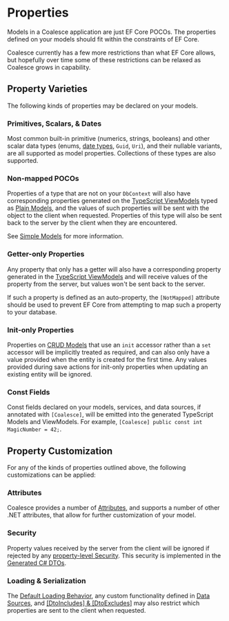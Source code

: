 # Properties

Models in a Coalesce application are just EF Core POCOs. The properties defined on your models should fit within the constraints of EF Core.

Coalesce currently has a few more restrictions than what EF Core allows, but hopefully over time some of these restrictions can be relaxed as Coalesce grows in capability.

## Property Varieties

The following kinds of properties may be declared on your models.

### Primitives, Scalars, & Dates

Most common built-in primitive (numerics, strings, booleans) and other scalar data types (enums, [date types](/topics/working-with-dates.md), `Guid`, `Uri`), and their nullable variants, are all supported as model properties. Collections of these types are also supported.

### Non-mapped POCOs

Properties of a type that are not on your `DbContext` will also have corresponding properties generated on the [TypeScript ViewModels](/stacks/vue/layers/viewmodels.md#generated-members) typed as [Plain Models](/stacks/vue/layers/models.md), and the values of such properties will be sent with the object to the client when requested. Properties of this type will also be sent back to the server by the client when they are encountered.

See [Simple Models](/modeling/model-types/simple-models.md) for more information.

### Getter-only Properties

Any property that only has a getter will also have a corresponding property generated in the [TypeScript ViewModels](/stacks/vue/layers/viewmodels.md#generated-members) and will receive values of the property from the server, but values won't be sent back to the server.

If such a property is defined as an auto-property, the `[NotMapped]` attribute should be used to prevent EF Core from attempting to map such a property to your database.

### Init-only Properties

Properties on [CRUD Models](/modeling/model-types/crud.md) that use an `init` accessor rather than a `set` accessor will be implicitly treated as required, and can also only have a value provided when the entity is created for the first time. Any values provided during save actions for init-only properties when updating an existing entity will be ignored.

### Const Fields

Const fields declared on your models, services, and data sources, if annotated with `[Coalesce]`, will be emitted into the generated TypeScript Models and ViewModels. For example, `[Coalesce] public const int MagicNumber = 42;`.

## Property Customization

For any of the kinds of properties outlined above, the following customizations can be applied:

### Attributes

Coalesce provides a number of [Attributes](/modeling/model-components/attributes.md), and supports a number of other .NET attributes, that allow for further customization of your model.

### Security

Property values received by the server from the client will be ignored if rejected by any [property-level Security](/topics/security.md#property-column-security). This security is implemented in the [Generated C# DTOs](/stacks/agnostic/dtos.md).

### Loading & Serialization

The [Default Loading Behavior](/modeling/model-components/data-sources.md#default-loading-behavior), any custom functionality defined in [Data Sources](/modeling/model-components/data-sources.md), and [[DtoIncludes] & [DtoExcludes]](/modeling/model-components/attributes/dto-includes-excludes.md) may also restrict which properties are sent to the client when requested.
